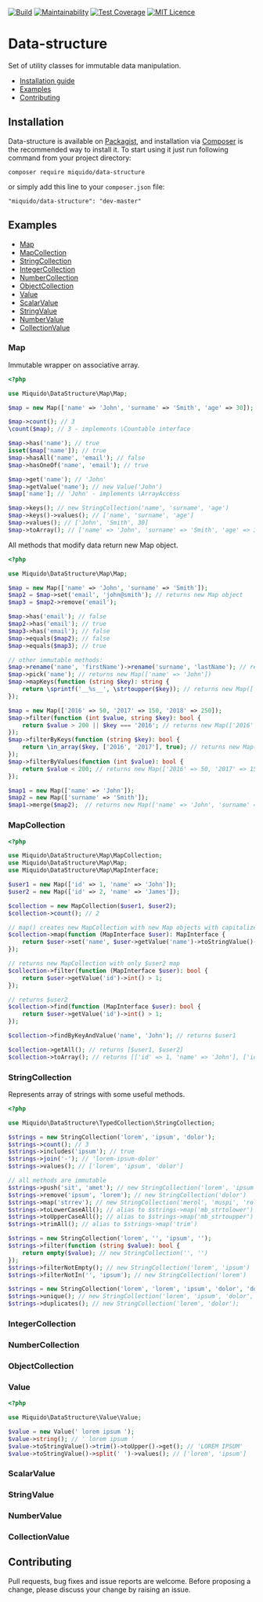 [![Build](https://travis-ci.org/miquido/data-structure.svg?branch=master)](https://travis-ci.org/miquido/data-structure)
[![Maintainability](https://api.codeclimate.com/v1/badges/edbdc45e25c5b6e876f0/maintainability)](https://codeclimate.com/github/miquido/data-structure/maintainability)
[![Test Coverage](https://api.codeclimate.com/v1/badges/edbdc45e25c5b6e876f0/test_coverage)](https://codeclimate.com/github/miquido/data-structure/test_coverage)
[![MIT Licence](https://badges.frapsoft.com/os/mit/mit.svg?v=103)](https://opensource.org/licenses/mit-license.php)

# Data-structure

Set of utility classes for immutable data manipulation.

- [Installation guide](#installation)
- [Examples](#Examples)
- [Contributing](#contributing)

## Installation

Data-structure is available on [Packagist](https://packagist.org/packages/miquido/data-structure), 
and installation via [Composer](https://getcomposer.org) is the recommended way to install it. 
To start using it just run following command from your project directory:

```shell
composer require miquido/data-structure
```

or simply add this line to your `composer.json` file:

```
"miquido/data-structure": "dev-master"
```

## Examples

- [Map](#Map)
- [MapCollection](#MapCollection)
- [StringCollection](#StringCollection)
- [IntegerCollection](#IntegerCollection)
- [NumberCollection](#NumberCollection)
- [ObjectCollection](#ObjectCollection)
- [Value](#Value)
- [ScalarValue](#ScalarValue)
- [StringValue](#StringValue)
- [NumberValue](#NumberValue)
- [CollectionValue](#CollectionValue)

### Map
Immutable wrapper on associative array.

```php
<?php

use Miquido\DataStructure\Map\Map;

$map = new Map(['name' => 'John', 'surname' => 'Smith', 'age' => 30]);

$map->count(); // 3
\count($map); // 3 - implements \Countable interface

$map->has('name'); // true
isset($map['name']); // true
$map->hasAll('name', 'email'); // false
$map->hasOneOf('name', 'email'); // true

$map->get('name'); // 'John'
$map->getValue('name'); // new Value('John')
$map['name']; // 'John' - implements \ArrayAccess

$map->keys(); // new StringCollection('name', 'surname', 'age')
$map->keys()->values(); // ['name', 'surname', 'age']
$map->values(); // ['John', 'Smith', 30]
$map->toArray(); // ['name' => 'John', 'surname' => 'Smith', 'age' => 30]
```

All methods that modify data return new Map object.

```php
<?php

use Miquido\DataStructure\Map\Map;

$map = new Map(['name' => 'John', 'surname' => 'Smith']);
$map2 = $map->set('email', 'john@smith'); // returns new Map object
$map3 = $map2->remove('email');

$map->has('email'); // false
$map2->has('email'); // true
$map3->has('email'); // false
$map->equals($map2); // false
$map->equals($map3); // true

// other immutable methods:
$map->rename('name', 'firstName')->rename('surname', 'lastName'); // returns new Map(['firstName' => 'John', 'lastName' => 'Smith'])
$map->pick('name'); // returns new Map(['name' => 'John'])
$map->mapKeys(function (string $key): string {
    return \sprintf('__%s__', \strtoupper($key)); // returns new Map(['__NAME__' => 'John', '__SURNAME__' => 'Smith']);
});

$map = new Map(['2016' => 50, '2017' => 150, '2018' => 250]);
$map->filter(function (int $value, string $key): bool { 
    return $value > 200 || $key === '2016'; // returns new Map(['2016' => 50, '2018' => 250]) 
});
$map->filterByKeys(function (string $key): bool {
    return \in_array($key, ['2016', '2017'], true); // returns new Map(['2016' => 50, '2017' => 150])
});
$map->filterByValues(function (int $value): bool {
    return $value < 200; // returns new Map(['2016' => 50, '2017' => 150])
});

$map1 = new Map(['name' => 'John']);
$map2 = new Map(['surname' => 'Smith']);
$map1->merge($map2);  // returns new Map(['name' => 'John', 'surname' => 'Smith'])
```

### MapCollection

```php
<?php

use Miquido\DataStructure\Map\MapCollection;
use Miquido\DataStructure\Map\Map;
use Miquido\DataStructure\Map\MapInterface;

$user1 = new Map(['id' => 1, 'name' => 'John']);
$user2 = new Map(['id' => 2, 'name' => 'James']);

$collection = new MapCollection($user1, $user2);
$collection->count(); // 2

// map() creates new MapCollection with new Map objects with capitalized names 
$collection->map(function (MapInterface $user): MapInterface {
    return $user->set('name', $user->getValue('name')->toStringValue()->toUpper());
});

// returns new MapCollection with only $user2 map
$collection->filter(function (MapInterface $user): bool {
    return $user->getValue('id')->int() > 1;
});

// returns $user2
$collection->find(function (MapInterface $user): bool {
    return $user->getValue('id')->int() > 1; 
});

$collection->findByKeyAndValue('name', 'John'); // returns $user1

$collection->getAll(); // returns [$user1, $user2]
$collection->toArray(); // returns [['id' => 1, 'name' => 'John'], ['id' => 2, 'name' => 'James']]

```

### StringCollection

Represents array of strings with some useful methods. 

```php
<?php

use Miquido\DataStructure\TypedCollection\StringCollection;

$strings = new StringCollection('lorem', 'ipsum', 'dolor');
$strings->count(); // 3
$strings->includes('ipsum'); // true
$strings->join('-'); // 'lorem-ipsum-dolor'
$strings->values(); // ['lorem', 'ipsum', 'dolor']

// all methods are immutable
$strings->push('sit', 'amet'); // new StringCollection('lorem', 'ipsum', 'dolor', 'sit', 'amet')
$strings->remove('ipsum', 'lorem'); // new StringCollection('dolor')
$strings->map('strrev'); // new StringCollection('merol', 'muspi', 'rolod')
$strings->toLowerCaseAll(); // alias to $strings->map('mb_strtolower')  
$strings->toUpperCaseAll(); // alias to $strings->map('mb_strtoupper')  
$strings->trimAll(); // alias to $strings->map('trim')  

$strings = new StringCollection('lorem', '', 'ipsum', '');
$strings->filter(function (string $value): bool {
    return empty($value); // new StringCollection('', '')
});
$strings->filterNotEmpty(); // new StringCollection('lorem', 'ipsum')
$strings->filterNotIn('', 'ipsum'); // new StringCollection('lorem')

$strings = new StringCollection('lorem', 'lorem', 'ipsum', 'dolor', 'dolor', 'sit');
$strings->unique(); // new StringCollection('lorem', 'ipsum', 'dolor', 'sit');
$strings->duplicates(); // new StringCollection('lorem', 'dolor');
```

### IntegerCollection
### NumberCollection
### ObjectCollection
### Value

```php
<?php

use Miquido\DataStructure\Value\Value;

$value = new Value(' lorem ipsum ');
$value->string(); // ' lorem ipsum '
$value->toStringValue()->trim()->toUpper()->get(); // 'LOREM IPSUM'
$value->toStringValue()->split(' ')->values(); // ['lorem', 'ipsum']
```

### ScalarValue
### StringValue
### NumberValue
### CollectionValue


## Contributing

Pull requests, bug fixes and issue reports are welcome.
Before proposing a change, please discuss your change by raising an issue.
